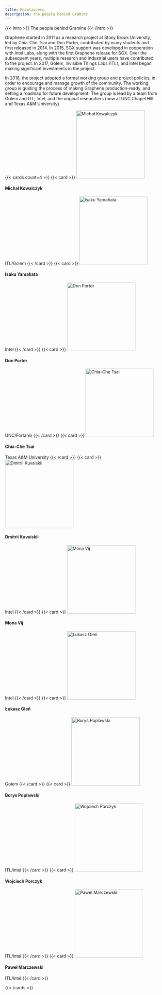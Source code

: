 ```yaml
---
title: Maintainers
description: The people behind Gramine
---
```

{{< intro >}}
The people behind Gramine
{{< /intro >}}

Graphene started in 2011 as a research project at Stony Brook University, led by Chia-Che Tsai and Don Porter, contributed by many students and first released in 2014. In 2015, SGX support was developed in cooperation with Intel Labs, along with the first Graphene release for SGX. Over the subsequent years, multiple research and industrial users have contributed to the project. In 2017, Golem, Invisible Things Labs (ITL), and Intel began making significant investments in the project.

In 2018, the project adopted a formal working group and project policies, in order to encourage and manage growth of the community. The working group is guiding the process of making Graphene production-ready, and setting a roadmap for future development. The group is lead by a team from Golem and ITL; Intel; and the original researchers (now at UNC Chapel Hill and Texas A&M University).

{{< cards count=4 >}}
{{< card >}}
<img src="/img/people/mkow-200w.jpg" width=225 alt="Michał Kowalczyk">
<h4>Michał Kowalczyk</h4>
ITL/Golem
{{< /card >}}
{{< card >}}
<img src="/img/people/isaku-200w.jpg" width=225 alt="Isaku Yamahata">
<h4>Isaku Yamahata</h4>
Intel
{{< /card >}}
{{< card >}}
<img src="/img/people/porter-don-0922-edit-1-copy-200w.png" width=225 alt="Don Porter">
<h4>Don Porter</h4>
UNC/Fortanix
{{< /card >}}
{{< card >}}
<img src="/img/people/me-200w.jpg" width=225 alt="Chia-Che Tsai">
<h4>Chia-Che Tsai</h4>
Texas A&M University
{{< /card >}}
{{< card >}}
<img src="/img/people/dmitrii_kuvaiskii-2-200w.jpg" width=225 alt="Dmitrii Kuvaiskii">
<h4>Dmitrii Kuvaiskii</h4>
Intel
{{< /card >}}
{{< card >}}
<img src="/img/people/mona-200w.jpg" width=225 alt="Mona Vij">
<h4>Mona Vij</h4>
Intel
{{< /card >}}
{{< card >}}
<img src="/img/people/1_z4tsnep78zvqyo-i0cpfug-200w.jpg" width=225 alt="Łukasz Gleń">
<h4>Łukasz Gleń</h4>
Golem
{{< /card >}}
{{< card >}}
<img src="/img/people/generic-person.jpg" width=225 alt="Borys Popławski">
<h4>Borys Popławski</h4>
ITL/intel
{{< /card >}}
{{< card >}}
<img src="/img/people/generic-person.jpg" width=225 alt="Wojciech Porczyk">
<h4>Wojciech Porczyk</h4>
ITL/intel
{{< /card >}}
{{< card >}}
<img src="/img/people/generic-person.jpg" width=225 alt="Paweł Marczewski">
<h4>Paweł Marczewski</h4>
ITL/intel
{{< /card >}}

{{< /cards >}}